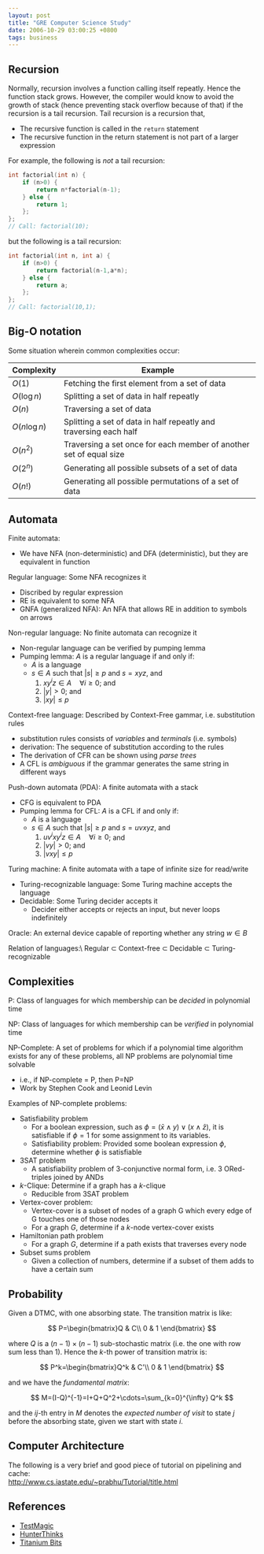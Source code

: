 ```yaml
---
layout: post
title: "GRE Computer Science Study"
date: 2006-10-29 03:00:25 +0800
tags: business
---
```


## Recursion

Normally, recursion involves a function calling itself repeatly. Hence the
function stack grows. However, the compiler would know to avoid the growth of
stack (hence preventing stack overflow because of that) if the recursion is a
tail recursion. Tail recursion is a recursion that,

  * The recursive function is called in the `return` statement
  * The recursive function in the return statement is not part of a larger expression

For example, the following is *not* a tail recursion:

```c
int factorial(int n) {
    if (n>0) {
        return n*factorial(n-1);
    } else {
        return 1;
    };
};
// Call: factorial(10);
```

but the following is a tail recursion:

```c
int factorial(int n, int a) {
    if (n>0) {
        return factorial(n-1,a*n);
    } else {
        return a;
    };
};
// Call: factorial(10,1);
```

## Big-O notation

Some situation wherein common complexities occur:

| Complexity   | Example |
|--------------|---------|
| $O(1)$       | Fetching the first element from a set of data |
| $O(\log n)$  | Splitting a set of data in half repeatly |
| $O(n)$       | Traversing a set of data |
| $O(n\log n)$ | Splitting a set of data in half repeatly and traversing each half |
| $O(n^2)$     | Traversing a set once for each member of another set of equal size |
| $O(2^n)$     | Generating all possible subsets of a set of data |
| $O(n!)$      | Generating all possible permutations of a set of data |

## Automata

Finite automata:

  * We have NFA (non-deterministic) and DFA (deterministic), but they are equivalent in function

Regular language: Some NFA recognizes it

  * Discribed by regular expression
  * RE is equivalent to some NFA
  * GNFA (generalized NFA): An NFA that allows RE in addition to symbols on arrows

Non-regular language: No finite automata can recognize it

  * Non-regular language can be verified by pumping lemma
  * Pumping lemma: $A$ is a regular language if and only if:
    * $A$ is a language
    * $s \in A$ such that $\vert s\vert  \ge p$ and $s=xyz$, and
      1. $xy^iz \in A \quad \forall i \ge 0$; and
      2. $\vert y\vert  > 0$; and
      3. $\vert xy\vert  \le p$

Context-free language: Described by Context-Free gammar, i.e. substitution rules

  * substitution rules consists of *variables* and *terminals* (i.e. symbols)
  * derivation: The sequence of substitution according to the rules
  * The derivation of CFR can be shown using *parse trees*
  * A CFL is *ambiguous* if the grammar generates the same string in different ways

Push-down automata (PDA): A finite automata with a stack

  * CFG is equivalent to PDA
  * Pumping lemma for CFL: $A$ is a CFL if and only if:
    * $A$ is a language
    * $s \in A$ such that $\vert s\vert \ge p$ and $s=uvxyz$, and
      1. $uv^ixy^iz \in A \quad \forall i \ge 0$; and
      2. $\vert vy\vert > 0$; and
      3. $\vert vxy\vert \le p$

Turing machine: A finite automata with a tape of infinite size for read/write

  * Turing-recognizable language: Some Turing machine accepts the language
  * Decidable: Some Turing decider accepts it
      * Decider either accepts or rejects an input, but never loops indefinitely

Oracle: An external device capable of reporting whether any string $w \in B$

Relation of languages:\\
Regular $\subset$ Context-free $\subset$ Decidable $\subset$ Turing-recognizable

## Complexities

P: Class of languages for which membership can be *decided* in polynomial time

NP: Class of languages for which membership can be *verified* in polynomial time

NP-Complete: A set of problems for which if a polynomial time algorithm exists for any of these problems, all NP problems are polynomial time solvable

  * i.e., if NP-complete = P, then P=NP
  * Work by Stephen Cook and Leonid Levin

Examples of NP-complete problems:

  - Satisfiability problem
    * For a boolean expression, such as $\phi = (\bar x \wedge y) \vee (x \wedge \bar z)$, it is satisfiable if $\phi = 1$ for some assignment to its variables.
    * Satisfiability problem: Provided some boolean expression $\phi$, determine whether $\phi$ is satisfiable
  - 3SAT problem
    * A satisfiability problem of 3-conjunctive normal form, i.e. 3 ORed-triples joined by ANDs
  - $k$-Clique: Determine if a graph has a $k$-clique
    * Reducible from 3SAT problem
  - Vertex-cover problem:
    * Vertex-cover is a subset of nodes of a graph G which every edge of G touches one of those nodes
    * For a graph $G$, determine if a $k$-node vertex-cover exists
  - Hamiltonian path problem
    * For a graph $G$, determine if a path exists that traverses every node
  - Subset sums problem
    * Given a collection of numbers, determine if a subset of them adds to have a certain sum

## Probability

Given a DTMC, with one absorbing state. The transition matrix is like:

$$
P=\begin{bmatrix}Q & C\\
                 0 & 1
  \end{bmatrix}
$$

where $Q$ is a $(n-1)\times(n-1)$ sub-stochastic matrix (i.e. the one with row
sum less than 1). Hence the $k$-th power of transition matrix is:

$$
P^k=\begin{bmatrix}Q^k & C'\\
                   0   & 1
    \end{bmatrix}
$$

and we have the *fundamental matrix*:

$$
M=(I-Q)^{-1}=I+Q+Q^2+\cdots=\sum_{k=0}^{\infty} Q^k
$$

and the $ij$-th entry in $M$ denotes the *expected number of visit* to state $j$
before the absorbing state, given we start with state $i$.

## Computer Architecture

The following is a very brief and good piece of tutorial on pipelining and cache:  
<http://www.cs.iastate.edu/~prabhu/Tutorial/title.html>

## References

  * [TestMagic](http://www.urch.com/forums/gre-computer-science/)
  * [HunterThinks](http://www.hunterthinks.com/studyguide/)
  * [Titanium Bits](http://titanium.bits.googlepages.com/home)

